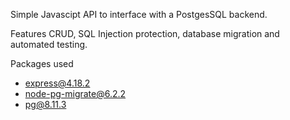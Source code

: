 Simple Javascipt API to interface with a PostgesSQL backend.

Features CRUD, SQL Injection protection, database migration and automated testing.

Packages used 
- express@4.18.2
- node-pg-migrate@6.2.2
- pg@8.11.3
